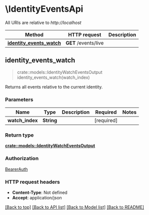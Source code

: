 # \IdentityEventsApi

All URIs are relative to *http://localhost*

Method | HTTP request | Description
------------- | ------------- | -------------
[**identity_events_watch**](IdentityEventsApi.md#identity_events_watch) | **GET** /events/live | 



## identity_events_watch

> crate::models::IdentityWatchEventsOutput identity_events_watch(watch_index)


Returns all events relative to the current identity.

### Parameters


Name | Type | Description  | Required | Notes
------------- | ------------- | ------------- | ------------- | -------------
**watch_index** | **String** |  | [required] |

### Return type

[**crate::models::IdentityWatchEventsOutput**](IdentityWatchEventsOutput.md)

### Authorization

[BearerAuth](../README.md#BearerAuth)

### HTTP request headers

- **Content-Type**: Not defined
- **Accept**: application/json

[[Back to top]](#) [[Back to API list]](../README.md#documentation-for-api-endpoints) [[Back to Model list]](../README.md#documentation-for-models) [[Back to README]](../README.md)


